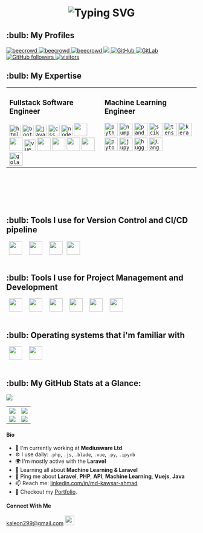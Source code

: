 <h1 align="center">
  <img src="https://readme-typing-svg.herokuapp.com?font=Orbitron&color=0000FF&size=32&center=true&vCenter=true&width=900&height=60&lines=Hello+World!+👋+I'm+Md.+Kawsar+Ahmad;Software+Engineer+|+Researcher+|+AI+Enthusiast;" alt="Typing SVG" />
</h1>




<h2>:bulb: My Profiles</h2>
<p align="left"> 


  <a href="https://www.beecrowd.com.br/judge/en/profile/413853">
    <img src="https://img.shields.io/badge/beecrowd-ahmad043-blueviolet" alt="beecrowd" />
  </a>
  <a href="https://codeforces.com/profile/noob_coder043">
    <img src="https://img.shields.io/badge/CodeForces-noob_coder043-blueviolet" alt="beecrowd" />
  </a>
   <a href="https://www.hackerrank.com/ahmad43">
    <img src="https://img.shields.io/badge/HackerRank-ahmad43-success" alt="beecrowd" />
  </a>
  <a href="https://www.linkedin.com/in/md-kawsar-ahmad-77800a105/">
    <img src="https://img.shields.io/badge/LinkedIn-0077B5?style=for-the-badge&logo=linkedin&logoColor=white" />
  </a>

 <a href="https://github.com/KawsarAhmad43">
  <img alt="GitHub" src="https://img.shields.io/badge/GitHub-KawsarAhmad43-black">
 </a>   
 <a href="https://gitlab.com/KawsarAhmad43">
  <img alt="GitLab" src="https://img.shields.io/badge/GitLab-KawsarAhmad43-orange">
 </a>
  

  <a href="https://github.com/KawsarAhmad43?tab=repositories">
    <img alt="GitHub followers" src="https://img.shields.io/github/followers/KawsarAhmad43?color=green&logo=github">
  </a>
  <a href="https://github.com/KawsarAhmad43/">
    <img src="https://komarev.com/ghpvc/?username=KawsarAhmad43" alt="visitors" />
  </a>


</p>





<h2>:bulb: My Expertise</h2>
<table>
  <tr>
    <td valign="top" width="50%">
      <h3>Fullstack Software Engineer</h3>
      <code><img title="HTML 5" alt="html5" width="30px" src="https://cdn.jsdelivr.net/gh/devicons/devicon/icons/html5/html5-original.svg" /></code>
      <code><img title="Bootstrap" alt="bootstrap" width="30px" src="https://cdn.jsdelivr.net/gh/devicons/devicon/icons/bootstrap/bootstrap-original.svg" /></code>
      <code><img title="JavaScript" alt="javascript" width="30px" src="https://cdn.jsdelivr.net/gh/devicons/devicon/icons/javascript/javascript-original.svg" /></code>
      <code><img title="CSS 3" alt="css 3" width="30px" src="https://cdn.jsdelivr.net/gh/devicons/devicon/icons/css3/css3-original.svg" /></code>
      <code><img title="NodeJS" alt="node js" width="30px" src="https://cdn.jsdelivr.net/gh/devicons/devicon/icons/nodejs/nodejs-original.svg" /></code>
      <code><img width="35px" src="https://cdn.jsdelivr.net/gh/devicons/devicon@latest/icons/laravel/laravel-original.svg" /></code>
      <code><img width="35px" src="https://cdn.jsdelivr.net/gh/devicons/devicon@latest/icons/livewire/livewire-original-wordmark.svg" /></code>
      <code><img title="Vue.js" alt="vue js" width="30px" src="https://cdn.jsdelivr.net/gh/devicons/devicon/icons/vuejs/vuejs-original.svg" /></code>
      <code><img width="35px" src="https://cdn.jsdelivr.net/gh/devicons/devicon@latest/icons/django/django-plain.svg" /></code>
      <code><img width="35px" src="https://cdn.jsdelivr.net/gh/devicons/devicon@latest/icons/solidity/solidity-original.svg" /></code>
      <code><img width="35px" src="https://cdn.jsdelivr.net/gh/devicons/devicon/icons/mysql/mysql-original-wordmark.svg" /></code>
      <code><img width="35px" src="https://cdn.jsdelivr.net/gh/devicons/devicon/icons/php/php-original.svg" /></code>
      <code><img title="Golang" alt="golang" width="35px" src="https://cdn.jsdelivr.net/gh/devicons/devicon/icons/go/go-original.svg" /></code>
    </td>
    <td valign="top" width="50%">
      <h3>Machine Learning Engineer</h3>
      <code><img title="Python" alt="python" width="35px" src="https://cdn.jsdelivr.net/gh/devicons/devicon/icons/python/python-original.svg" /></code>
      <code><img title="NumPy" alt="numpy" width="35px" src="https://cdn.jsdelivr.net/gh/devicons/devicon/icons/numpy/numpy-original.svg" /></code>
      <code><img title="Pandas" alt="pandas" width="35px" src="https://cdn.jsdelivr.net/gh/devicons/devicon/icons/pandas/pandas-original.svg" /></code>
      <code><img title="Scikit-learn" alt="scikitlearn" width="35px" src="https://cdn.jsdelivr.net/gh/devicons/devicon/icons/scikitlearn/scikitlearn-original.svg" /></code>
      <code><img title="TensorFlow" alt="tensorflow" width="35px" src="https://cdn.jsdelivr.net/gh/devicons/devicon/icons/tensorflow/tensorflow-original.svg" /></code>
      <code><img title="Keras" alt="keras" width="35px" src="https://cdn.jsdelivr.net/gh/devicons/devicon/icons/keras/keras-original.svg" /></code>
      <code><img title="PyTorch" alt="pytorch" width="35px" src="https://cdn.jsdelivr.net/gh/devicons/devicon/icons/pytorch/pytorch-original.svg" /></code>
      <code><img title="Jupyter" alt="jupyter" width="35px" src="https://cdn.jsdelivr.net/gh/devicons/devicon/icons/jupyter/jupyter-original-wordmark.svg" /></code>
      <code><img title="Hugging Face" alt="huggingface" width="35px" src="https://cdn.jsdelivr.net/gh/devicons/devicon/icons/huggingface/huggingface-original.svg" /></code>
      <code><img title="LangChain" alt="LangChain" width="35px" src="https://github.com/user-attachments/assets/8040c888-4163-4b69-a66d-369bc1a07c5a" /></code>
    </td>
  </tr>
</table>
</br></br>









<!-- <h2>:bulb: Languages & Frameworks I code in</h2> -->
<!-- <code><img title="HTML 5" alt="html5" width="30px" src="https://cdn.jsdelivr.net/gh/devicons/devicon/icons/html5/html5-original.svg" /></code> -->
<!-- <code><img title="HTML 5" alt="html5" width="30px" src="https://cdn.jsdelivr.net/gh/devicons/devicon/icons/bootstrap/bootstrap-original.svg" /></code> -->
<!-- <code><img title="JavaScript" alt="javascript" width="30px" src="https://cdn.jsdelivr.net/gh/devicons/devicon/icons/javascript/javascript-original.svg" /></code> -->
<!-- <code><img title="Python" alt="python" width="35px" src="https://cdn.jsdelivr.net/gh/devicons/devicon/icons/python/python-original.svg" /></code> -->
<!-- <code><img title="CSS 3" alt="css 3" width="30px" src="https://cdn.jsdelivr.net/gh/devicons/devicon/icons/css3/css3-original.svg" /></code> -->
<!-- <code><img title="ReactJS" alt="react js" width="30px" src="https://cdn.jsdelivr.net/gh/devicons/devicon/icons/react/react-original.svg" /></code> -->
<!-- <code><img title="NodeJS" alt="node js" width="30px" src="https://cdn.jsdelivr.net/gh/devicons/devicon/icons/nodejs/nodejs-original.svg" /></code> -->
<!-- <code><img width="35px" src="https://cdn.jsdelivr.net/gh/devicons/devicon@latest/icons/laravel/laravel-original.svg" /></code> -->
<!-- <code><img width="35px" src="https://cdn.jsdelivr.net/gh/devicons/devicon@latest/icons/livewire/livewire-original-wordmark.svg" /></code> -->
<!-- <code><img title="Vue.js" alt="vue js" width="30px" src="https://cdn.jsdelivr.net/gh/devicons/devicon/icons/vuejs/vuejs-original.svg" /></code> -->
<!-- <code><img title="Machine Learning" alt="machine learning" width="35px" src="https://cdn.jsdelivr.net/gh/devicons/devicon/icons/tensorflow/tensorflow-original.svg" /></code> -->
<!-- <code><img width="35px" src="https://cdn.jsdelivr.net/gh/devicons/devicon@latest/icons/django/django-plain.svg" /></code> -->
<!-- <code><img width="35px" src="https://cdn.jsdelivr.net/gh/devicons/devicon@latest/icons/solidity/solidity-original.svg" /></code> -->
<!-- <code><img width="35px" src="https://cdn.jsdelivr.net/gh/devicons/devicon/icons/mysql/mysql-original-wordmark.svg" /></code> -->
<!-- <code><img width="35px" src="https://cdn.jsdelivr.net/gh/devicons/devicon/icons/php/php-original.svg" /></code> -->
<!-- <code><img width="35px" src="https://cdn.jsdelivr.net/gh/devicons/devicon/icons/c/c-original.svg" /></code> -->
<!-- <code><img width="35px" src="https://cdn.jsdelivr.net/gh/devicons/devicon/icons/cplusplus/cplusplus-original.svg" /></code> -->
<!-- <code><img title="Golang" alt="golang" width="35px" src="https://cdn.jsdelivr.net/gh/devicons/devicon/icons/go/go-original.svg" /></code> -->
<!-- <code><img title="LangChain" alt="LangChain" width="35px" src="https://github.com/user-attachments/assets/8040c888-4163-4b69-a66d-369bc1a07c5a" /></code> -->




</br></br>

<h2>:bulb: Tools I use for Version Control and CI/CD pipeline</h2>    
<code> <img width="35px" src="https://cdn.jsdelivr.net/gh/devicons/devicon/icons/git/git-original-wordmark.svg" /> </code>
<code> <img width="35px" src="https://cdn.jsdelivr.net/gh/devicons/devicon/icons/github/github-original-wordmark.svg" /> </code>
<code> <img width="35px" src="https://cdn.jsdelivr.net/gh/devicons/devicon/icons/gitlab/gitlab-original-wordmark.svg" /></code>
<code> <img width="35px" src="https://cdn.jsdelivr.net/gh/devicons/devicon/icons/bitbucket/bitbucket-original-wordmark.svg" /> </code>              
</br></br>


<h2>:bulb: Tools I use for Project Management and Development</h2>
<code> <img width="35px" src="https://cdn.jsdelivr.net/gh/devicons/devicon/icons/jira/jira-original-wordmark.svg" /> </code>
<code> <img width="35px" src="https://cdn.jsdelivr.net/gh/devicons/devicon/icons/trello/trello-plain-wordmark.svg" /> </code>
<code> <img width="35px" src="https://cdn.jsdelivr.net/gh/devicons/devicon/icons/postman/postman-original-wordmark.svg" /> </code>
<code> <img width="35px" src="https://cdn.jsdelivr.net/gh/devicons/devicon/icons/vscode/vscode-original-wordmark.svg" /> </code>
<code> <img width="35px" src="https://img.icons8.com/color/48/000000/google-colab.png" /> </code>
<code> <img width="35px" src="https://cdn.iconscout.com/icon/free/png-256/free-laragon-3628708-3030006.png" /> </code>
</br></br>


<h2>:bulb: Operating systems that i'm familiar with</h2>
<code> <img width="35px" src="https://cdn.jsdelivr.net/gh/devicons/devicon/icons/centos/centos-original-wordmark.svg" /> </code>
<code> <img width="35px" src="https://cdn.jsdelivr.net/gh/devicons/devicon/icons/windows8/windows8-original.svg" /> </code>             
</br></br>




<h2>:bulb: My GitHub Stats at a Glance:</h2>

![](http://github-profile-summary-cards.vercel.app/api/cards/profile-details?username=KawsarAhmad43&theme=default)


<table>
  <tr>
    <td><img src="http://github-profile-summary-cards.vercel.app/api/cards/repos-per-language?username=KawsarAhmad43&theme=default"></td>
    <td><img src="http://github-profile-summary-cards.vercel.app/api/cards/most-commit-language?username=KawsarAhmad43&theme=default"></td>
  </tr>
  <tr>
    <td><img src="http://github-profile-summary-cards.vercel.app/api/cards/stats?username=KawsarAhmad43&theme=default"></td>
    <td><img src="http://github-profile-summary-cards.vercel.app/api/cards/productive-time?username=KawsarAhmad43&theme=default&utcOffset=8"></td>
  </tr>
</table>






#### Bio

- 🏢 I'm currently working at **Mediusware Ltd**
- ⚙️ I use daily: `.php`, `.js`, `.blade`, `.vue`, `.py`, `.ipynb`
- 🌍 I'm mostly active with the **Laravel**
- 🌱 Learning all about **Machine Learning & Laravel**
- 💬 Ping me about **Laravel**, **PHP**, **API**, **Machine Learning**, **Vuejs**, **Java**
- 📫 Reach me: [linkedin.com/in/md-kawsar-ahmad](https://www.linkedin.com/in/md-kawsar-ahmad-77800a105/)
- 📝 Checkout my [Portfolio](https://kawsarahmad43.github.io/me/).



#### Connect With Me

<p left="center">

<a href="https://www.gmail.com">kaleon299@gmail.com
  <img src="https://img.shields.io/badge/Gmail-D14836?style=for-the-badge&logo=gmail&logoColor=white" height=25>
</a>
</p>


